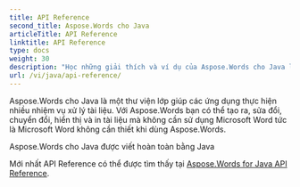 ```yaml
---
title: API Reference
second_title: Aspose.Words cho Java
articleTitle: API Reference
linktitle: API Reference
type: docs
weight: 30
description: "Học những giải thích và ví dụ của Aspose.Words cho Java lớp và phương thức để tạo ra, chuyển đổi, sửa đổi, hiển thị và in tài liệu mà không sử dụng Microsoft Word."
url: /vi/java/api-reference/
---
```


Aspose.Words cho Java là một thư viện lớp giúp các ứng dụng thực hiện nhiều nhiệm vụ xử lý tài liệu. Với Aspose.Words bạn có thể tạo ra, sửa đổi, chuyển đổi, hiển thị và in tài liệu mà không cần sử dụng Microsoft Word tức là Microsoft Word không cần thiết khi dùng Aspose.Words.

Aspose.Words cho Java được viết hoàn toàn bằng Java

Mới nhất API Reference có thể được tìm thấy tại [Aspose.Words for Java API Reference](https://reference.aspose.com/words/java/).
